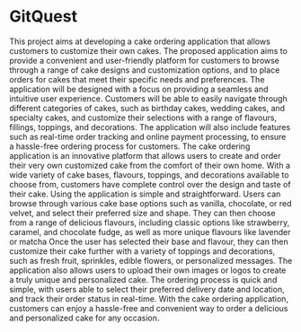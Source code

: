 # GitQuest
This project aims at developing a cake ordering application that allows customers to 
customize their own cakes. The proposed application aims to provide a convenient and user-friendly platform for customers to browse through a range of cake designs and customization 
options, and to place orders for cakes that meet their specific needs and preferences.
The application will be designed with a focus on providing a seamless and intuitive user 
experience. Customers will be able to easily navigate through different categories of cakes, 
such as birthday cakes, wedding cakes, and specialty cakes, and customize their selections 
with a range of flavours, fillings, toppings, and decorations. The application will also include 
features such as real-time order tracking and online payment processing, to ensure a hassle-free ordering process for customers.
The cake ordering application is an innovative platform that allows users to create and order 
their very own customized cake from the comfort of their own home. With a wide variety of 
cake bases, flavours, toppings, and decorations available to choose from, customers have 
complete control over the design and taste of their cake.
Using the application is simple and straightforward. Users can browse through various cake 
base options such as vanilla, chocolate, or red velvet, and select their preferred size and 
shape. They can then choose from a range of delicious flavours, including classic options like 
strawberry, caramel, and chocolate fudge, as well as more unique flavours like lavender or 
matcha
Once the user has selected their base and flavour, they can then customize their cake further 
with a variety of toppings and decorations, such as fresh fruit, sprinkles, edible flowers, or 
personalized messages. The application also allows users to upload their own images or logos 
to create a truly unique and personalized cake.
The ordering process is quick and simple, with users able to select their preferred delivery 
date and location, and track their order status in real-time. With the cake ordering application, 
customers can enjoy a hassle-free and convenient way to order a delicious and personalized 
cake for any occasion.
